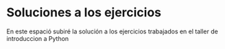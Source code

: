 # Soluciones a los ejercicios
En este espació subiré la solución a los ejercicios trabajados en el taller de introduccion a Python
